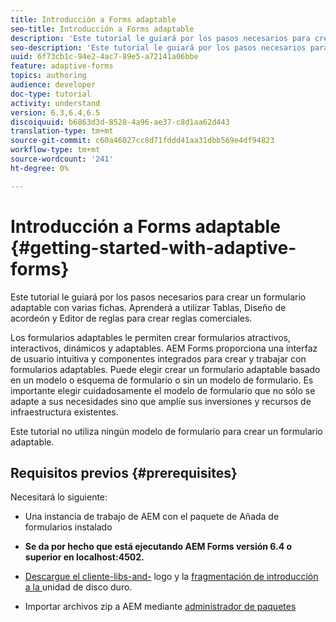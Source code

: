 ```yaml
---
title: Introducción a Forms adaptable
seo-title: Introducción a Forms adaptable
description: 'Este tutorial le guiará por los pasos necesarios para crear un formulario adaptable con varias fichas. Aprenderá a utilizar Tablas, Diseño de acordeón y Editor de reglas para crear reglas comerciales. '
seo-description: 'Este tutorial le guiará por los pasos necesarios para crear un formulario adaptable con varias fichas. Aprenderá a utilizar Tablas, Diseño de acordeón y Editor de reglas para crear reglas comerciales. '
uuid: 6f73cb1c-94e2-4ac7-89e5-a72141a06bbe
feature: adaptive-forms
topics: authoring
audience: developer
doc-type: tutorial
activity: understand
version: 6.3,6.4,6.5
discoiquuid: b6863d3d-8528-4a96-ae37-c8d1aa62d443
translation-type: tm+mt
source-git-commit: c60a46027cc8d71fddd41aa31dbb569e4df94823
workflow-type: tm+mt
source-wordcount: '241'
ht-degree: 0%

---
```



# Introducción a Forms adaptable {#getting-started-with-adaptive-forms}

Este tutorial le guiará por los pasos necesarios para crear un formulario adaptable con varias fichas. Aprenderá a utilizar Tablas, Diseño de acordeón y Editor de reglas para crear reglas comerciales.

Los formularios adaptables le permiten crear formularios atractivos, interactivos, dinámicos y adaptables. AEM Forms proporciona una interfaz de usuario intuitiva y componentes integrados para crear y trabajar con formularios adaptables. Puede elegir crear un formulario adaptable basado en un modelo o esquema de formulario o sin un modelo de formulario. Es importante elegir cuidadosamente el modelo de formulario que no sólo se adapte a sus necesidades sino que amplíe sus inversiones y recursos de infraestructura existentes.

Este tutorial no utiliza ningún modelo de formulario para crear un formulario adaptable.

## Requisitos previos {#prerequisites}

Necesitará lo siguiente:

* Una instancia de trabajo de AEM con el paquete de Añada de formularios instalado

* **Se da por hecho que está ejecutando AEM Forms versión 6.4 o superior en localhost:4502.**

* [Descargue el cliente-libs-and-](assets/client-libs-and-logo.zip) logo y la  [fragmentación de introducción a la ](assets/getting-started-fragment.zip) unidad de disco duro.

* Importar archivos zip a AEM mediante [administrador de paquetes ](http://localhost:4502/crx/packmgr/index.jsp)


